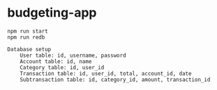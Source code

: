 # budgeting-app
    npm run start
    npm run redb

    Database setup
        User table: id, username, password
        Account table: id, name
        Category table: id, user_id
        Transaction table: id, user_id, total, account_id, date
        Subtransaction table: id, category_id, amount, transaction_id
